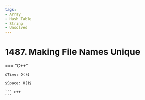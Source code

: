 ```yaml
---
tags:
- Array
- Hash Table
- String
- Unsolved
---
```



# 1487. Making File Names Unique

=== "C++"

    $Time: O()$

    $Space: O()$

    ``` c++
    ```
